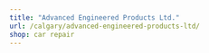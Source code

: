 ```yaml
---
title: "Advanced Engineered Products Ltd."
url: /calgary/advanced-engineered-products-ltd/
shop: car repair
---
```

